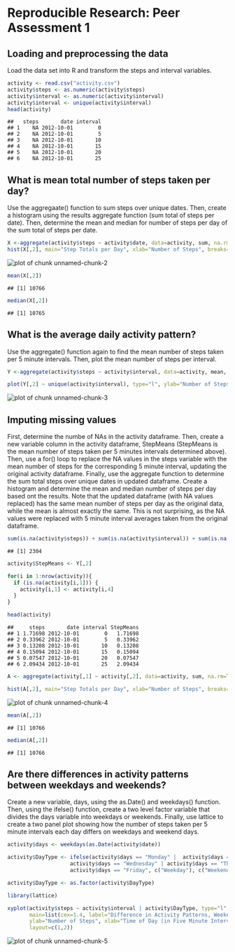 
# Reproducible Research: Peer Assessment 1


## Loading and preprocessing the data
Load the data set into R and transform the steps and interval variables.

```r
activity <- read.csv("activity.csv")
activity$steps <- as.numeric(activity$steps)
activity$interval <- as.numeric(activity$interval)
activity$interval <- unique(activity$interval)
head(activity)
```

```
##   steps       date interval
## 1    NA 2012-10-01        0
## 2    NA 2012-10-01        5
## 3    NA 2012-10-01       10
## 4    NA 2012-10-01       15
## 5    NA 2012-10-01       20
## 6    NA 2012-10-01       25
```

## What is mean total number of steps taken per day?
Use the aggregaate() function to sum steps over unique dates. Then, create a histogram using the results aggregate function (sum total of steps per date). Then, determine the mean and median for number of steps per day of the sum total of steps per date.

```r
X <-aggregate(activity$steps ~ activity$date, data=activity, sum, na.rm=TRUE)
hist(X[,2], main="Step Totals per Day", xlab="Number of Steps", breaks=10)
```

![plot of chunk unnamed-chunk-2](figure/unnamed-chunk-2.png) 

```r
mean(X[,2])
```

```
## [1] 10766
```

```r
median(X[,2])
```

```
## [1] 10765
```

## What is the average daily activity pattern?
Use the aggregate() function again to find the mean number of steps taken per 5 minute intervals. Then, plot the mean number of steps per interval. 

```r
Y <-aggregate(activity$steps ~ activity$interval, data=activity, mean, na.rm=TRUE)

plot(Y[,2] ~ unique(activity$interval), type="l", ylab="Number of Steps", xlab="Time of Day (in Five Minute Intervals)", main="Average Number of Steps at Different Times of Day")
```

![plot of chunk unnamed-chunk-3](figure/unnamed-chunk-3.png) 

## Imputing missing values
First, determine the numbe of NAs in the activity dataframe. Then, create a new variable column in the activity dataframe, StepMeans (StepMeans is the mean number of steps taken per 5 minutes intervals determined above). Then, use a for() loop to replace the NA values in the steps variable with the mean number of steps for the corresponding 5 minute interval, updating the original activity dataframe. Finally, use the aggregate function to determine the sum total steps over unique dates in updated dataframe. Create a histogram and determine the mean and median number of steps per day based ont the results. Note that the updated dataframe (with NA values replaced) has the same mean number of steps per day as the original data, while the mean is almost exactly the same. This is not surprising, as the NA values were replaced with 5 minute interval averages taken from the original dataframe. 

```r
sum(is.na(activity$steps)) + sum(is.na(activity$interval)) + sum(is.na(activity$date))
```

```
## [1] 2304
```

```r
activity$StepMeans <- Y[,2]

for(i in 1:nrow(activity)){
  if (is.na(activity[i,1])) {
    activity[i,1] <- activity[i,4]
  }
}

head(activity)
```

```
##     steps       date interval StepMeans
## 1 1.71698 2012-10-01        0   1.71698
## 2 0.33962 2012-10-01        5   0.33962
## 3 0.13208 2012-10-01       10   0.13208
## 4 0.15094 2012-10-01       15   0.15094
## 5 0.07547 2012-10-01       20   0.07547
## 6 2.09434 2012-10-01       25   2.09434
```

```r
A <- aggregate(activity[,1] ~ activity[,2], data=activity, sum, na.rm=TRUE)

hist(A[,2], main="Step Totals per Day", xlab="Number of Steps", breaks=10)
```

![plot of chunk unnamed-chunk-4](figure/unnamed-chunk-4.png) 

```r
mean(A[,2])
```

```
## [1] 10766
```

```r
median(A[,2])
```

```
## [1] 10766
```

## Are there differences in activity patterns between weekdays and weekends?
Create a new variable, days, using the as.Date() and weekdays() function. Then, using the ifelse() function, create a two level factor variable that divides the days variable into weekdays or weekends. Finally, use lattice  to create a two panel plot showing how the number of steps taken per 5 minute intervals each day differs on weekdays and weekend days.

```r
activity$days <- weekdays(as.Date(activity$date))

activity$DayType <- ifelse(activity$days == "Monday" |  activity$days == "Tuesday" |
                    activity$days == "Wednesday" | activity$days == "Thursday" | 
                    activity$days == "Friday", c("Weekday"), c("Weekend"))

activity$DayType <- as.factor(activity$DayType)

library(lattice)

xyplot(activity$steps ~ activity$interval | activity$DayType, type="l",
       main=list(cex=1.4, label="Difference in Activity Patterns, Weekends vs. Weekdays"),
       ylab="Number of Steps", xlab="Time of Day (in Five Minute Intervals)",
       layout=c(1,2))
```

![plot of chunk unnamed-chunk-5](figure/unnamed-chunk-5.png) 
